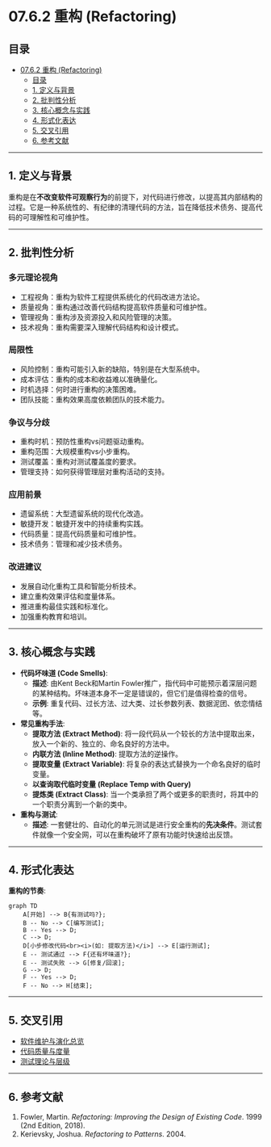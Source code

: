 # 07.6.2 重构 (Refactoring)

## 目录

- [07.6.2 重构 (Refactoring)](#0762-重构-refactoring)
  - [目录](#目录)
  - [1. 定义与背景](#1-定义与背景)
  - [2. 批判性分析](#2-批判性分析)
  - [3. 核心概念与实践](#3-核心概念与实践)
  - [4. 形式化表达](#4-形式化表达)
  - [5. 交叉引用](#5-交叉引用)
  - [6. 参考文献](#6-参考文献)

---

## 1. 定义与背景

重构是在**不改变软件可观察行为**的前提下，对代码进行修改，以提高其内部结构的过程。它是一种系统性的、有纪律的清理代码的方法，旨在降低技术债务、提高代码的可理解性和可维护性。

---

## 2. 批判性分析

### 多元理论视角

- 工程视角：重构为软件工程提供系统化的代码改进方法论。
- 质量视角：重构通过改善代码结构提高软件质量和可维护性。
- 管理视角：重构涉及资源投入和风险管理的决策。
- 技术视角：重构需要深入理解代码结构和设计模式。

### 局限性

- 风险控制：重构可能引入新的缺陷，特别是在大型系统中。
- 成本评估：重构的成本和收益难以准确量化。
- 时机选择：何时进行重构的决策困难。
- 团队技能：重构效果高度依赖团队的技术能力。

### 争议与分歧

- 重构时机：预防性重构vs问题驱动重构。
- 重构范围：大规模重构vs小步重构。
- 测试覆盖：重构对测试覆盖度的要求。
- 管理支持：如何获得管理层对重构活动的支持。

### 应用前景

- 遗留系统：大型遗留系统的现代化改造。
- 敏捷开发：敏捷开发中的持续重构实践。
- 代码质量：提高代码质量和可维护性。
- 技术债务：管理和减少技术债务。

### 改进建议

- 发展自动化重构工具和智能分析技术。
- 建立重构效果评估和度量体系。
- 推进重构最佳实践和标准化。
- 加强重构教育和培训。

---

## 3. 核心概念与实践

- **代码坏味道 (Code Smells)**:
  - **描述**: 由Kent Beck和Martin Fowler推广，指代码中可能预示着深层问题的某种结构。坏味道本身不一定是错误的，但它们是值得检查的信号。
  - **示例**: 重复代码、过长方法、过大类、过长参数列表、数据泥团、依恋情结等。
- **常见重构手法**:
  - **提取方法 (Extract Method)**: 将一段代码从一个较长的方法中提取出来，放入一个新的、独立的、命名良好的方法中。
  - **内联方法 (Inline Method)**: 提取方法的逆操作。
  - **提取变量 (Extract Variable)**: 将复杂的表达式替换为一个命名良好的临时变量。
  - **以查询取代临时变量 (Replace Temp with Query)**
  - **提炼类 (Extract Class)**: 当一个类承担了两个或更多的职责时，将其中的一个职责分离到一个新的类中。
- **重构与测试**:
  - **描述**: 一套健壮的、自动化的单元测试是进行安全重构的**先决条件**。测试套件就像一个安全网，可以在重构破坏了原有功能时快速给出反馈。

---

## 4. 形式化表达

**重构的节奏**:

```mermaid
graph TD
    A[开始] --> B{有测试吗?};
    B -- No --> C[编写测试];
    B -- Yes --> D;
    C --> D;
    D[小步修改代码<br><i>(如: 提取方法)</i>] --> E[运行测试];
    E -- 测试通过 --> F{还有坏味道?};
    E -- 测试失败 --> G[修复/回滚];
    G --> D;
    F -- Yes --> D;
    F -- No --> H[结束];
```

---

## 5. 交叉引用

- [软件维护与演化总览](README.md)
- [代码质量与度量](../07.5_Software_Quality_and_Testing/07.5.3_Code_Quality_and_Metrics.md)
- [测试理论与层级](../07.5_Software_Quality_and_Testing/07.5.2_Testing_Theory_and_Levels.md)

---

## 6. 参考文献

1. Fowler, Martin. *Refactoring: Improving the Design of Existing Code*. 1999 (2nd Edition, 2018).
2. Kerievsky, Joshua. *Refactoring to Patterns*. 2004.

